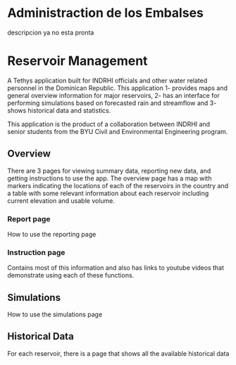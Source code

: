 # Administraction de los Embalses

descripcion ya no esta pronta

# Reservoir Management

A Tethys application built for INDRHI officials and other water related personnel in the Dominican Republic.
This application 1- provides maps and general overview information for major reservoirs, 2- has an interface for 
performing simulations based on forecasted rain and streamflow and 3- shows historical data and statistics.

This application is the product of a collaboration between INDRHI and senior students from the BYU Civil and 
Environmental Engineering program.

## Overview
There are 3 pages for viewing summary data, reporting new data, and getting instructions to use the app.
The overview page has a map with markers indicating the locations of each of the reservoirs in the country and a table with some relevant information about each reservoir including current elevation and usable volume.  

### Report page  
How to use the reporting page

### Instruction page  
Contains most of this information and also has links to youtube videos that demonstrate using each of these functions.  

## Simulations  
How to use the simulations page

## Historical Data 
For each reservoir, there is a page that shows all the available historical data
